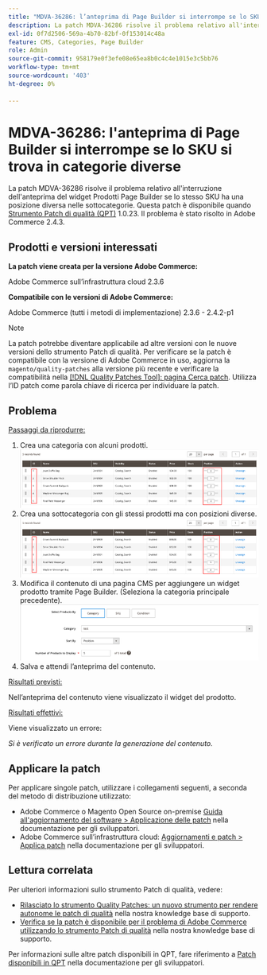 ```yaml
---
title: "MDVA-36286: l’anteprima di Page Builder si interrompe se lo SKU si trova in categorie diverse"
description: La patch MDVA-36286 risolve il problema relativo all'interruzione dell'anteprima del widget Prodotti Page Builder se lo stesso SKU ha una posizione diversa nelle sottocategorie. Questa patch è disponibile quando è installato [Quality Patches Tool (QPT)](/help/announcements/adobe-commerce-announcements/magento-quality-patches-released-new-tool-to-self-serve-quality-patches.md) 1.0.23. Il problema è stato risolto in Adobe Commerce 2.4.3.
exl-id: 0f7d2506-569a-4b70-82bf-0f153014c48a
feature: CMS, Categories, Page Builder
role: Admin
source-git-commit: 958179e0f3efe08e65ea8b0c4c4e1015e3c5bb76
workflow-type: tm+mt
source-wordcount: '403'
ht-degree: 0%

---
```


# MDVA-36286: l&#39;anteprima di Page Builder si interrompe se lo SKU si trova in categorie diverse

La patch MDVA-36286 risolve il problema relativo all&#39;interruzione dell&#39;anteprima del widget Prodotti Page Builder se lo stesso SKU ha una posizione diversa nelle sottocategorie. Questa patch è disponibile quando [Strumento Patch di qualità (QPT)](/help/announcements/adobe-commerce-announcements/magento-quality-patches-released-new-tool-to-self-serve-quality-patches.md) 1.0.23. Il problema è stato risolto in Adobe Commerce 2.4.3.

## Prodotti e versioni interessati

**La patch viene creata per la versione Adobe Commerce:**

Adobe Commerce sull’infrastruttura cloud 2.3.6

**Compatibile con le versioni di Adobe Commerce:**

Adobe Commerce (tutti i metodi di implementazione) 2.3.6 - 2.4.2-p1

>[!NOTE]
>
>La patch potrebbe diventare applicabile ad altre versioni con le nuove versioni dello strumento Patch di qualità. Per verificare se la patch è compatibile con la versione di Adobe Commerce in uso, aggiorna la `magento/quality-patches` alla versione più recente e verificare la compatibilità nella [[!DNL Quality Patches Tool]: pagina Cerca patch](https://devdocs.magento.com/quality-patches/tool.html#patch-grid). Utilizza l’ID patch come parola chiave di ricerca per individuare la patch.

## Problema

<u>Passaggi da riprodurre:</u>

1. Crea una categoria con alcuni prodotti.
   ![products_magento_ordered.png](/help/support-tools/patches-available-in-qpt-tool/assets/products_magento_ordered.png)
1. Crea una sottocategoria con gli stessi prodotti ma con posizioni diverse.
   ![products_magento_difference_position.png](/help/support-tools/patches-available-in-qpt-tool/assets/products_magento_different_position.png)
1. Modifica il contenuto di una pagina CMS per aggiungere un widget prodotto tramite Page Builder. (Seleziona la categoria principale precedente).
   ![cms_page_magento.png](/help/support-tools/patches-available-in-qpt-tool/assets/cms_page_magento.png)
1. Salva e attendi l’anteprima del contenuto.

<u>Risultati previsti:</u>

Nell’anteprima del contenuto viene visualizzato il widget del prodotto.

<u>Risultati effettivi:</u>

Viene visualizzato un errore:

*Si è verificato un errore durante la generazione del contenuto.*

## Applicare la patch

Per applicare singole patch, utilizzare i collegamenti seguenti, a seconda del metodo di distribuzione utilizzato:

* Adobe Commerce o Magento Open Source on-premise [Guida all&#39;aggiornamento del software > Applicazione delle patch](https://devdocs.magento.com/guides/v2.4/comp-mgr/patching/mqp.html) nella documentazione per gli sviluppatori.
* Adobe Commerce sull’infrastruttura cloud: [Aggiornamenti e patch > Applica patch](https://devdocs.magento.com/cloud/project/project-patch.html) nella documentazione per gli sviluppatori.

## Lettura correlata

Per ulteriori informazioni sullo strumento Patch di qualità, vedere:

* [Rilasciato lo strumento Quality Patches: un nuovo strumento per rendere autonome le patch di qualità](/help/announcements/adobe-commerce-announcements/magento-quality-patches-released-new-tool-to-self-serve-quality-patches.md) nella nostra knowledge base di supporto.
* [Verifica se la patch è disponibile per il problema di Adobe Commerce utilizzando lo strumento Patch di qualità](/help/support-tools/patches-available-in-qpt-tool/check-patch-for-magento-issue-with-magento-quality-patches.md) nella nostra knowledge base di supporto.

Per informazioni sulle altre patch disponibili in QPT, fare riferimento a [Patch disponibili in QPT](https://devdocs.magento.com/quality-patches/tool.html#patch-grid) nella documentazione per gli sviluppatori.
